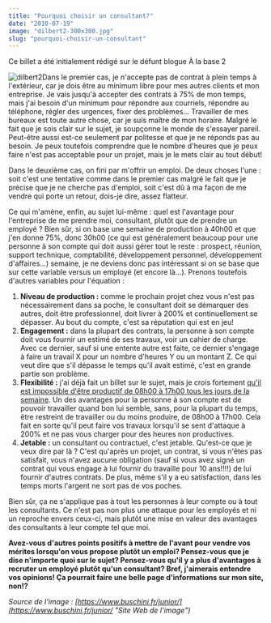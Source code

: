```yaml
---
title: "Pourquoi choisir un consultant?"
date: "2010-07-19"
image: "dilbert2-300x300.jpg"
slug: "pourquoi-choisir-un-consultant"
---
```


Ce billet a été initialement rédigé sur le défunt blogue À la base 2

![](images/dilbert2-300x300.jpg "dilbert2")Dans le premier cas, je n'accepte pas de contrat à plein temps à l'extérieur, car je dois être au minimum libre pour mes autres clients et mon entreprise. Je vais jusqu'à accepter des contrats à 75% de mon temps, mais j'ai besoin d'un minimum pour répondre aux courriels, répondre au téléphone, régler des urgences, fixer des problèmes... Travailler de mes bureaux est toute autre chose, car je suis maître de mon horaire. Malgré le fait que je sois clair sur le sujet, je soupçonne le monde de s'essayer pareil. Peut-être aussi est-ce seulement par politesse et que je ne réponds pas au besoin. Je peux toutefois comprendre que le nombre d'heures que je peux faire n'est pas acceptable pour un projet, mais je le mets clair au tout début!

Dans le deuxième cas, on fini par m'offrir un emploi. De deux choses l'une : soit c'est une tentative comme dans le premier cas malgré le fait que je précise que je ne cherche pas d'emploi, soit c'est dû à ma façon de me vendre qui porte un retour, dois-je dire, assez flatteur.

Ce qui m'amène, enfin, au sujet lui-même : quel est l'avantage pour l'entreprise de me prendre moi, consultant, plutôt que de prendre un employé ? Bien sûr, si on base une semaine de production à 40h00 et que j'en donne 75%, donc 30h00 (ce qui est généralement beaucoup pour une personne à son compte qui doit aussi gérer tout le reste : prospect, réunion, support technique, comptabilité, développement personnel, développement d'affaires...) semaine, je ne deviens donc pas intéressant si on se base que sur cette variable versus un employé (et encore là...). Prenons toutefois d'autres variables pour l'équation :

1. **Niveau de production :** comme le prochain projet chez vous n'est pas nécessairement dans sa poche, le consultant doit se démarquer des autres, doit être professionnel, doit livrer à 200% et continuellement se dépasser. Au bout du compte, c'est sa réputation qui est en jeu!
2. **Engagement :** dans la plupart des contrats, la personne à son compte doit vous fournir un estimé de ses travaux, voir un cahier de charge. Avec ce dernier, sauf si une entente autre est faite, ce dernier s'engage à faire un travail X pour un nombre d'heures Y ou un montant Z. Ce qui veut dire que s'il dépasse le temps qu'il avait estimé, c'est en grande partie son problème.
3. **Flexibilité :** j'ai déjà fait un billet sur le sujet, mais je crois fortement [qu'il est impossible d'être productif de 08h00 à 17h00 tous les jours de la semaine](https://fred.dev/productif-de-08h00-a-17h00-est-ce-possible/ "Mon billet sur la production au travail"). Un des avantages pour la personne à son compte est de pouvoir travailler quand bon lui semble, sans, pour la plupart du temps, être restreint de travailler ou du moins produire, de 08h00 à 17h00. Cela fait en sorte qu'il peut faire vos travaux lorsqu'il se sent d'attaque à 200% et ne pas vous charger pour des heures non productives.
4. **Jetable :** un consultant ou contractuel, c'est jetable. Qu'est-ce que je veux dire par là ? C'est qu'après un projet, un contrat, si vous n'êtes pas satisfait, vous n'avez aucune obligation (sauf si vous avez signé un contrat qui vous engage à lui fournir du travaille pour 10 ans!!!!) de lui fournir d'autres contrats. De plus, même s'il y a eu satisfaction, dans les temps morts l'argent ne sort pas de vos poches.

Bien sûr, ça ne s'applique pas à tout les personnes à leur compte ou à tout les consultants. Ce n'est pas non plus une attaque pour les employés et ni un reproche envers ceux-ci, mais plutôt une mise en valeur des avantages des consultants à leur compte tel que moi.

**Avez-vous d'autres points positifs à mettre de l'avant pour vendre vos mérites lorsqu'on vous propose plutôt un emploi? Pensez-vous que je dise n'importe quoi sur le sujet? Pensez-vous qu'il y a plus d'avantages à recruter un employé plutôt qu'un consultant? Bref, j'aimerais entendre vos opinions! Ça pourrait faire une belle page d'informations sur mon site, non!?**

_Source de l'image : [https://www.buschini.fr/junior/](https://www.buschini.fr/junior/ "Site Web de l'image")_
